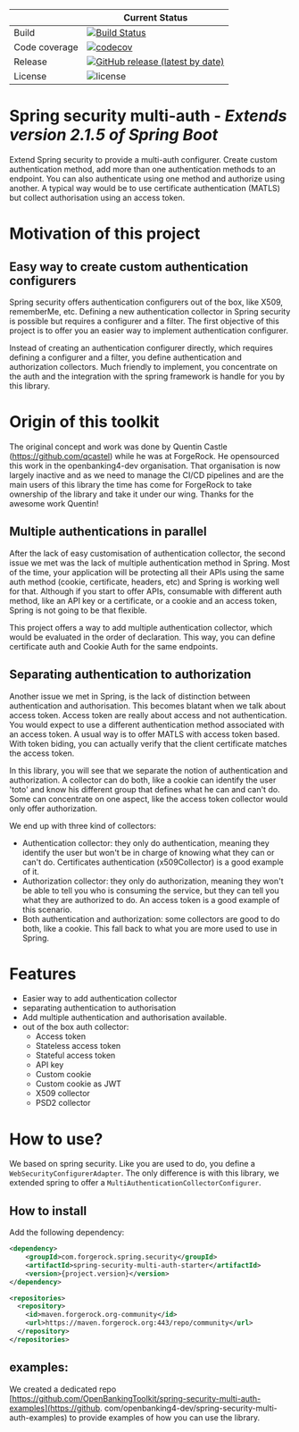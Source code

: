 | |Current Status|
|---|---|
|Build|[![Build Status](https://img.shields.io/endpoint.svg?url=https%3A%2F%2Factions-badge.atrox.dev%2FOpenBankingToolkit%2Fspring-security-multi-auth%2Fbadge%3Fref%3Dmaster&style=flat)](https://actions-badge.atrox.dev/OpenBankingToolkit/spring-security-multi-auth/goto?ref=master)|
|Code coverage|[![codecov](https://codecov.io/gh/OpenBankingToolkit/spring-security-multi-auth/branch/master/graph/badge.svg)](https://codecov.io/gh/OpenBankingToolkit/spring-security-multi-auth)
|Release|[![GitHub release (latest by date)](https://img.shields.io/github/v/release/OpenBankingToolkit/spring-security-multi-auth.svg)](https://img.shields.io/github/v/release/OpenBankingToolkit/spring-security-multi-auth)
|License|![license](https://img.shields.io/github/license/ACRA/acra.svg)|

Spring security multi-auth - *Extends version 2.1.5 of Spring Boot*
========================

Extend Spring security to provide a multi-auth configurer. Create custom authentication method, add more than one 
authentication methods to an endpoint. You can also authenticate using one method and authorize using another.
A typical way would be to use certificate authentication (MATLS) but collect authorisation using an access token.
 

# Motivation of this project

## Easy way to create custom authentication configurers

Spring security offers authentication configurers out of the box, like X509, rememberMe, etc.
Defining a new authentication collector in Spring security is possible but requires a configurer and a filter.
The first objective of this project is to offer you an easier way to implement authentication configurer.

Instead of creating an authentication configurer directly, which requires defining a configurer and a filter, you define
authentication and authorization collectors. Much friendly to implement, you concentrate on the auth and the integration
with the spring framework is handle for you by this library.

# Origin of this toolkit
The original concept and work was done by Quentin Castle (https://github.com/qcastel) while he was at ForgeRock. He 
opensourced this work in the openbanking4-dev organisation. That organisation is now largely inactive and as we need to 
manage the CI/CD pipelines and are the main users of this library the time has come for ForgeRock to take ownership 
of the library and take it under our wing. Thanks for the awesome work Quentin!

## Multiple authentications in parallel

After the lack of easy customisation of authentication collector, the second issue we met was the lack of multiple authentication method in Spring.
Most of the time, your application will be protecting all their APIs using the same auth method (cookie, certificate, headers, etc) and Spring
is working well for that.
Although if you start to offer APIs, consumable with different auth method, like an API key or a certificate, or a cookie and an access token,
Spring is not going to be that flexible.

This project offers a way to add multiple authentication collector, which would be evaluated in the order of declaration.
This way, you can define certificate auth and Cookie Auth for the same endpoints.

## Separating authentication to authorization

Another issue we met in Spring, is the lack of distinction between authentication and authorisation. This becomes blatant when we talk about access token.
Access token are really about access and not authentication. You would expect to use a different authentication method associated with an access token.
A usual way is to offer MATLS with access token based. With token biding, you can actually verify that the client certificate matches the access token.

In this library, you will see that we separate the notion of authentication and authorization. A collector can do both, like
a cookie can identify the user 'toto' and know his different group that defines what he can and can't do.
Some can concentrate on one aspect, like the access token collector would only offer authorization.

We end up with three kind of collectors:

* Authentication collector: they only do authentication, meaning they identify the user but won't be in charge of knowing what they can or can't do. Certificates authentication (x509Collector) is a good example of it.
* Authorization collector: they only do authorization, meaning they won't be able to tell you who is consuming the service, but they can tell you what they are authorized to do. An access token is a good example of this scenario.
* Both authentication and authorization: some collectors are good to do both, like a cookie. This fall back to what you are more used to use in Spring.


# Features

* Easier way to add authentication collector
* separating authentication to authorisation
* Add multiple authentication and authorisation available.
* out of the box auth collector:
    * Access token
    * Stateless access token
    * Stateful access token
    * API key
    * Custom cookie
    * Custom cookie as JWT
    * X509 collector
    * PSD2 collector
    
    
 #  How to use?
 
We based on spring security. Like you are used to do, you define a `WebSecurityConfigurerAdapter`. The only difference is with this library, we extended spring
to offer a `MultiAuthenticationCollectorConfigurer`.

## How to install

Add the following dependency:

```xml
<dependency>
    <groupId>com.forgerock.spring.security</groupId>
    <artifactId>spring-security-multi-auth-starter</artifactId>
    <version>{project.version}</version>
</dependency>
```

```xml
<repositories>
  <repository>
    <id>maven.forgerock.org-community</id>
    <url>https://maven.forgerock.org:443/repo/community</url>
  </repository>
</repositories>
```

## examples:

We created a dedicated repo [https://github.com/OpenBankingToolkit/spring-security-multi-auth-examples](https://github.
com/openbanking4-dev/spring-security-multi-auth-examples) to provide examples of how you can use the library.

